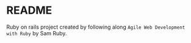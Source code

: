 # README

Ruby on rails project created by following along `Agile Web Development with Ruby` by Sam Ruby.